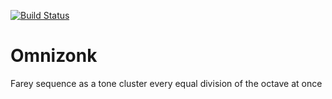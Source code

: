 [![Build Status](https://travis-ci.com/MusicalPatterns/pattern-omnizonk.svg?branch=master)](https://travis-ci.com/MusicalPatterns/pattern-omnizonk)

# Omnizonk

Farey sequence as a tone cluster
every equal division of the octave at once
